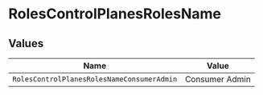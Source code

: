 # RolesControlPlanesRolesName


## Values

| Name                                       | Value                                      |
| ------------------------------------------ | ------------------------------------------ |
| `RolesControlPlanesRolesNameConsumerAdmin` | Consumer Admin                             |